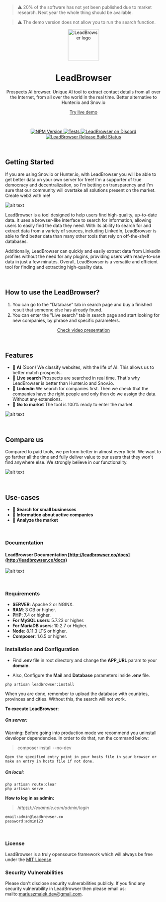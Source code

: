 > :warning: 20% of the software has not yet been published due to market research. Next year the whole thing should be available.

> :warning: The demo version does not allow you to run the search function.


<p align="center">
  <a href="#">
    <img src="https://github.com/LeadBrowser/app/blob/main/images/mini-white.png?raw=true" width="100px" alt="LeadBrowser logo" />
  </a>
</p>

<h1 align="center">LeadBrowser</h1>
<p align="center">Prospects AI browser. Unique AI tool to extract contact details from all over the Internet, from all over the world in the real time. Better alternative to Hunter.io and Snov.io</p>
<p align="center"><a href="http://leadbrowser.co">Try live demo</a></p>
<br />

<p align="center">
  <a href="https://www.npmjs.org/package/@leadbrowser/leadbrowser">
    <img src="https://img.shields.io/npm/v/@leadbrowser/leadbrowser/latest.svg" alt="NPM Version" />
  </a>
  <a href="https://github.com/leadbrowser/app/actions/workflows/tests.yml">
    <img src="https://github.com/leadbrowser/app/actions/workflows/tests.yml/badge.svg?branch=main" alt="Tests" />
  </a>
  <a href="https://discord.leadbrowser.io">
    <img src="https://img.shields.io/discord/811989166782021632?label=Discord" alt="LeadBrowser on Discord" />
  </a>
  <a href="https://github.com/leadbrowser/app/actions/workflows/nightly.yml">
    <img src="https://github.com/leadbrowser/app/actions/workflows/nightly.yml/badge.svg" alt="LeadBrowser Release Build Status" />
  </a>
</p>

<br>

## Getting Started

If you are using Snov.io or Hunter.io, with LeadBrowser you will be able to get better data on your own server for free! I'm a supporter of true democracy and decentralization, so I'm betting on transparency and I'm sure that our community will overtake all solutions present on the market. Create web3 with me!

![alt text](https://github.com/LeadBrowser/app/blob/main/images/landing.png?raw=true)

LeadBrowser is a tool designed to help users find high-quality, up-to-date data.
It uses a browser-like interface to search for information, allowing users to easily find the data they need. With its ability to search for and extract data from a variety of sources, including LinkedIn, LeadBrowser is able to find better data than many other tools that rely on off-the-shelf databases. 

Additionally, LeadBrowser can quickly and easily extract data from LinkedIn profiles without the need for any plugins, providing users with ready-to-use data in just a few minutes. Overall, LeadBrowser is a versatile and efficient tool for finding and extracting high-quality data.

<br>

## How to use the LeadBrowser?
1. You can go to the "Database" tab in search page and buy a finished result that someone else has already found.
2. You can enter the "Live search" tab in search page and start looking for new companies, by phrase and specific parameters.

<p align="center"><a href="https://youtu.be/QuLQ615UDo0">Check video presentation</a></p>

<br>

## Features

* 📁 **AI** (Soon) We classify websites, with the life of AI. This allows us to better match prospects.
* 🔄 **Live search** Prospects are searched in real time. That's why LeadBrowser is better than Hunter.io and Snov.io.
* 🙌 **Linkedin** We search for companies first. Then we check that the companies have the right people and only then do we assign the data. Without any extensions.
* 🚀 **Go to market** The tool is 100% ready to enter the market.

![alt text](https://github.com/LeadBrowser/app/blob/main/images/dashboard.png?raw=true)

<br>

## Compare us

Compared to paid tools, we perform better in almost every field. We want to go farther all the time and fully deliver value to our users that they won't find anywhere else. We strongly believe in our functionality.

![alt text](https://github.com/LeadBrowser/app/blob/main/images/compare-us.png?raw=true)

<br>

## Use-cases

* 📁 **Search for small businesses**
* 📁 **Information about active companies**
* 📁 **Analyze the market**

<br>

### Documentation

#### LeadBrowser Documentation [http://leadbrowser.co/docs](http://leadbrowser.co/docs)

![alt text](https://github.com/LeadBrowser/app/blob/main/images/fnc.png?raw=true)

<br>

### Requirements

-   **SERVER**: Apache 2 or NGINX.
-   **RAM**: 3 GB or higher.
-   **PHP**: 7.4 or higher.
-   **For MySQL users**: 5.7.23 or higher.
-   **For MariaDB users**: 10.2.7 or Higher.
-   **Node**: 8.11.3 LTS or higher.
-   **Composer**: 1.6.5 or higher.

### Installation and Configuration

-   Find **.env** file in root directory and change the **APP_URL** param to your **domain**.

-   Also, Configure the **Mail** and **Database** parameters inside **.env** file.

```
php artisan leadbrowser:install
```

When you are done, remember to upload the database with countries, provinces and cities. Without this, the search will not work.

**To execute LeadBrowser**:

##### On server:

Warning: Before going into production mode we recommend you uninstall developer dependencies.
In order to do that, run the command below:

> composer install --no-dev

```
Open the specified entry point in your hosts file in your browser or make an entry in hosts file if not done.
```

##### On local:

```
php artisan route:clear
php artisan serve
```


**How to log in as admin:**

> _http(s)://example.com/admin/login_

```
email:admin@leadbrowser.co
password:admin123
```

<br>

### License

LeadBrowser is a truly opensource framework which will always be free under the [MIT License](https://github.com/LeadBrowser/app/blob/master/LICENSE).

### Security Vulnerabilities

Please don't disclose security vulnerabilities publicly. If you find any security vulnerability in LeadBrowser then please email us: mailto:mariuszmalek.dev@gmail.com.
